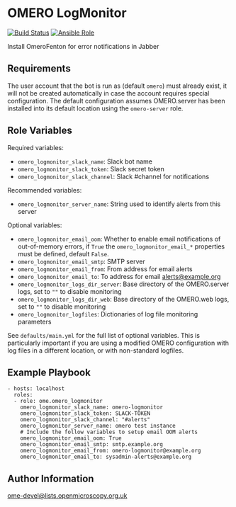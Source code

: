OMERO LogMonitor
================

[![Build Status](https://travis-ci.org/ome/ansible-role-omero-logmonitor.svg)](https://travis-ci.org/ome/ansible-role-omero-logmonitor)
[![Ansible Role](https://img.shields.io/ansible/role/41334.svg)](https://galaxy.ansible.com/ome/omero_logmonitor/)

Install OmeroFenton for error notifications in Jabber


Requirements
------------

The user account that the bot is run as (default `omero`) must already exist, it will not be created automatically in case the account requires special configuration.
The default configuration assumes OMERO.server has been installed into its default location using the `omero-server` role.


Role Variables
--------------

Required variables:

- `omero_logmonitor_slack_name`: Slack bot name
- `omero_logmonitor_slack_token`: Slack secret token
- `omero_logmonitor_slack_channel`: Slack #channel for notifications

Recommended variables:

- `omero_logmonitor_server_name`: String used to identify alerts from this server

Optional variables:

- `omero_logmonitor_email_oom`: Whether to enable email notifications of out-of-memory errors, if `True` the `omero_logmonitor_email_*` properties must be defined, default `False`.
- `omero_logmonitor_email_smtp`: SMTP server
- `omero_logmonitor_email_from`: From address for email alerts
- `omero_logmonitor_email_to`: To address for email alerts@example.org
- `omero_logmonitor_logs_dir_server`: Base directory of the OMERO.server logs, set to `""` to disable monitoring
- `omero_logmonitor_logs_dir_web`: Base directory of the OMERO.web logs, set to `""` to disable monitoring
- `omero_logmonitor_logfiles`: Dictionaries of log file monitoring parameters

See `defaults/main.yml` for the full list of optional variables.
This is particularly important if you are using a modified OMERO configuration with log files in a different location, or with non-standard logfiles.


Example Playbook
----------------

    - hosts: localhost
      roles:
      - role: ome.omero_logmonitor
        omero_logmonitor_slack_name: omero-logmonitor
        omero_logmonitor_slack_token: SLACK-TOKEN
        omero_logmonitor_slack_channel: "#alerts"
        omero_logmonitor_server_name: omero test instance
        # Include the follow variables to setup email OOM alerts
        omero_logmonitor_email_oom: True
        omero_logmonitor_email_smtp: smtp.example.org
        omero_logmonitor_email_from: omero-logmonitor@example.org
        omero_logmonitor_email_to: sysadmin-alerts@example.org


Author Information
------------------

ome-devel@lists.openmicroscopy.org.uk
